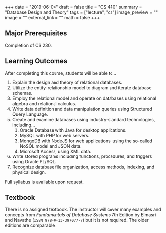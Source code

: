 +++
date = "2019-06-04"
draft = false
title = "CS 440"
summary = "Database Design and Theory"
tags = ["lecture", "cs"]
image_preview = ""
image = ""
external_link = ""
math = false
+++

## Major Prerequisites

Completion of CS 230.

## Learning Outcomes

After completing this course, students will be able to...
1. Explain the design and theory of relational databases.
2. Utilize the entity-relationship model to diagram and iterate database schemas.
3. Employ the relational model and operate on databases using relational algebra and relational calculus.
4. Write data definition and data manipulation queries using Structured Query Language.
5. Create and examine databases using industry-standard technologies, including…
    1. Oracle Database with Java for desktop applications.
    2. MySQL with PHP for web servers.
    3. MongoDB with NodeJS for web applications, using the so-called NoSQL model and JSON data.
    4. Microsoft Access, using XML data.
6. Write stored programs including functions, procedures, and triggers using Oracle PL/SQL.
7. Recognize database file organization, access methods, indexing, and physical design.

Full syllabus is available upon request.

## Textbook

There is no assigned textbook. The instructor will cover many examples and concepts from _Fundamentals of Database Systems_ 7th Edition by Elmasri and Navathe (`ISBN 978-0-13-397077-7`) but it is not required. The older editions are comparable.
